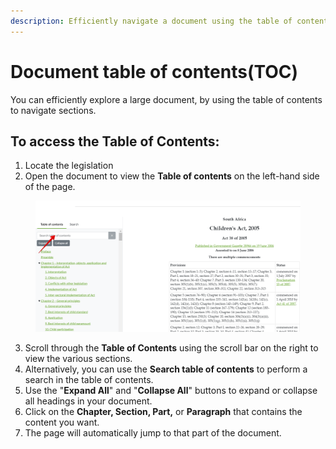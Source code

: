 ```yaml
---
description: Efficiently navigate a document using the table of contents
---
```


# Document table of contents(TOC)

You can efficiently explore a large document, by using the table of contents to navigate sections.

## To access the Table of Contents:

1. Locate the legislation
2. Open the document to view the **Table of contents** on the left-hand side of the page.

<figure><img src=".gitbook/assets/TOC.png" alt=""><figcaption></figcaption></figure>

3. Scroll through the **Table of Contents** using the scroll bar on the right to view the various sections.
4. Alternatively, you can use the **Search table of contents** to perform a search in the table of contents.
5. Use the "**Expand All**" and "**Collapse All**" buttons to expand or collapse all headings in your document.
6. Click on the **Chapter, Section, Part,** or **Paragraph** that contains the content you want.
7. The page will automatically jump to that part of the document.

